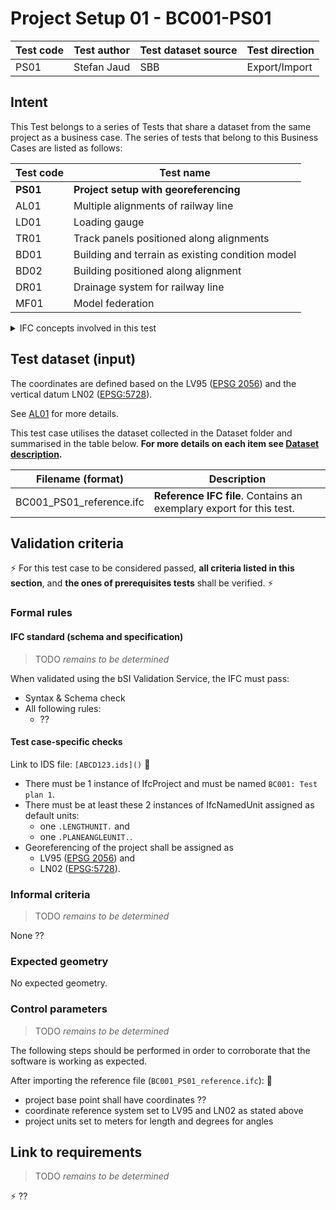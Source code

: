 # Project Setup 01 - BC001-PS01

| Test code | Test author     | Test dataset source | Test direction |
|-----------|-----------------|---------------------|----------------|
| PS01      | Stefan Jaud     | SBB                 | Export/Import  |


## Intent

This Test belongs to a series of Tests that share a dataset from the same project as a business case. 
The series of tests that belong to this Business Cases are listed as follows:

| Test code | Test name     | 
|-----------|-----------------|
| **PS01**      | **Project setup with georeferencing** |
| AL01      | Multiple alignments of railway line |
| LD01      | Loading gauge|
| TR01      | Track panels positioned along alignments |
| BD01      | Building and terrain as existing condition model |
| BD02      | Building positioned along alignment |
| DR01      | Drainage system for railway line |
| MF01      | Model federation|


<details><summary>IFC concepts involved in this test</summary> 

- [Project Global Positioning Mapped](https://bsi-infraroom.github.io/IFC-Documentation-Tunnel/4_4_0_0/general/HTML/link/project-global-positioning-mapped.htm)
- [Project Unit Assignment](https://bsi-infraroom.github.io/IFC-Documentation-Tunnel/4_4_0_0/general/HTML/link/project-units.htm)
- [Project Representation Context](https://bsi-infraroom.github.io/IFC-Documentation-Tunnel/4_4_0_0/general/HTML/link/project-representation-context.htm)
</details>


## Test dataset (input)

The coordinates are defined based on the LV95 ([EPSG 2056](https://epsg.io/2056)) and the vertical datum LN02 ([EPSG:5728](https://epsg.io/5728)).

See [AL01](../AL01/Readme.md) for more details.

This test case utilises the dataset collected in the Dataset folder and summarised in the table below. **For more details on each item see [Dataset description](Dataset/README.md).**

| Filename (format)         | Description                                                        |
|---------------------------|--------------------------------------------------------------------|
| BC001_PS01_reference.ifc  | **Reference IFC file**. Contains an exemplary export for this test.|


## Validation criteria

:zap: For this test case to be considered passed, **all criteria listed in this section**, and **the ones of prerequisites tests** shall be verified. :zap:

### Formal rules

#### IFC standard (schema and specification)

> TODO *remains to be determined*

When validated using the bSI Validation Service, the IFC must pass:
- Syntax & Schema check
- All following rules:
  - ??

#### Test case-specific checks

Link to IDS file: `[ABCD123.ids]()` :construction:

- There must be 1 instance of IfcProject and must be named `BC001: Test plan 1`.
- There must be at least these 2 instances of IfcNamedUnit assigned as default units:
    - one `.LENGTHUNIT.` and
    - one `.PLANEANGLEUNIT.`.
- Georeferencing of the project shall be assigned as
    - LV95 ([EPSG 2056](https://epsg.io/2056)) and 
    - LN02 ([EPSG:5728](https://epsg.io/5728)).


### Informal criteria

> TODO *remains to be determined*

None ?? 


### Expected geometry

No expected geometry.


### Control parameters

> TODO *remains to be determined*

The following steps should be performed in order to corroborate that the software is working as expected.

After importing the reference file (`BC001_PS01_reference.ifc`): :construction:
- project base point shall have coordinates ??
- coordinate reference system set to LV95 and LN02 as stated above
- project units set to meters for length and degrees for angles


## Link to requirements

> TODO *remains to be determined*

:zap: ??
